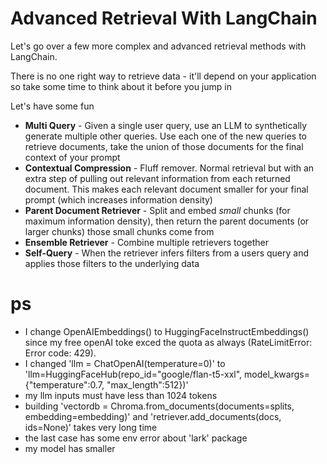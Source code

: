 # Advanced Retrieval With LangChain

Let's go over a few more complex and advanced retrieval methods with LangChain.

There is no one right way to retrieve data - it'll depend on your application so take some time to think about it before you jump in

Let's have some fun

* **Multi Query** - Given a single user query, use an LLM to synthetically generate multiple other queries. Use each one of the new queries to retrieve documents, take the union of those documents for the final context of your prompt
* **Contextual Compression** - Fluff remover. Normal retrieval but with an extra step of pulling out relevant information from each returned document. This makes each relevant document smaller for your final prompt (which increases information density)
* **Parent Document Retriever** - Split and embed *small* chunks (for maximum information density), then return the parent documents (or larger chunks) those small chunks come from
* **Ensemble Retriever** - Combine multiple retrievers together
* **Self-Query** - When the retriever infers filters from a users query and applies those filters to the underlying data

# ps
* I change OpenAIEmbeddings() to HuggingFaceInstructEmbeddings() since my free openAI toke exced the quota as always (RateLimitError: Error code: 429).
* I changed 'llm = ChatOpenAI(temperature=0)' to 'llm=HuggingFaceHub(repo_id="google/flan-t5-xxl", model_kwargs={"temperature":0.7, "max_length":512})'
* my llm inputs must have less than 1024 tokens
* building 'vectordb = Chroma.from_documents(documents=splits, embedding=embedding)' and 'retriever.add_documents(docs, ids=None)' takes very long time
* the last case has some env error about 'lark' package
* my model has smaller 
  

